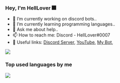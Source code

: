 ### Hey, I'm HellLover 🎆

- 🔭 I’m currently working on discord bots..
- 🌱 I’m currently learning programming languages..
- 💬 Ask me about help..
- 📫 How to reach me: Discord - HellLover#0007
- 💬 Useful links:
  [Discord Server](https://discord.gg/2uUAjwn),
  [YouTube](https://www.youtube.com/channel/UC4hJOZO_shC5NcT47-obM5g?view_as=subscriber),
  [My Bot](https://discord.com/oauth2/authorize?client_id=713713873915478036&scope=bot&permissions=268823679),

<img src="https://github-readme-stats.vercel.app/api?username=HellLover&show_icons=true&theme=dark">

### Top used languages by me

<img src="https://github-readme-stats.vercel.app/api/top-langs/?username=HellLover">
